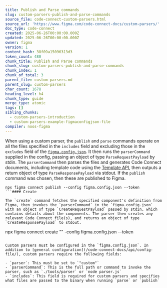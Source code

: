 ```yaml
---
title: Publish and Parse commands
slug: custom-parsers-publish-and-parse-commands
source_file: code-connect-custom-parsers.html
source_url: 'https://www.figma.com/code-connect-docs/custom-parsers/'
doc_type: code-connect
created: 2025-06-26T00:00:00.000Z
updated: 2025-06-26T00:00:00.000Z
owner: figma
version: 1
content_hash: 38f09a15096313d3
token_count: 480
chunk_title: Publish and Parse commands
chunk_slug: custom-parsers-publish-and-parse-commands
chunk_index: 1
chunk_of_total: 3
parent_file: custom-parsers.md
parent_slug: custom-parsers
char_count: 1678
heading_level: h4
chunk_type: guide
merge_type: atomic
tags: []
sibling_chunks:
  - custom-parsers-introduction
  - custom-parsers-example-figmaconfigjson-file
compiler: noos-figma
---
```


When using a custom parser, the `publish` and `parse` commands operate on all the files specified in the `includes` field and excluding those in the `excludes` field of the [`figma.config.json`](/code-connect-docs/api/config-file/). It then runs the `parserCommand` supplied in the config, passing an object of type `ParseRequestPayload` by stdin. The `parserCommand` then parses the files and generates Code Connect documents, including template code using the [Template API](/code-connect-docs/template-api/), then outputs a return object of type `ParseResponsePayload` via stdout. If the `publish` command was chosen, then these are published to Figma.

```
npx figma connect publish --config figma.config.json --token 
```#### Create

The `create` command fetches the specified component's definition from Figma, then invokes the `parserCommand` in the `figma.config.json` with an object of type `CreateRequestPayload` passed by stdin, which contains details about the components. The parser then creates any relevant Code Connect file(s), and returns an object of type `CreateResponsePayload` to stdout.

```
npx figma connect create "" -config figma.config.json --token 
```### Config

Custom parsers must be configured in the `figma.config.json`. In addition to [general configuration](/code-connect-docs/api/config-file/), custom parsers require the following fields:

- `parser`: This must be set to `"custom"`
- `parserCommand`: This is the full path or command to invoke the parser, such as `./tools/parser` or `node parser.js`
- `includes`: This field is required for custom parsers and specifies what files are passed to the binary when running `parse` or `publish`

